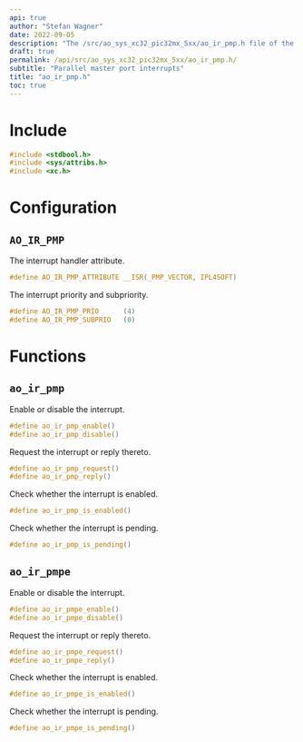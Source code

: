 ```yaml
---
api: true
author: "Stefan Wagner"
date: 2022-09-05
description: "The /src/ao_sys_xc32_pic32mx_5xx/ao_ir_pmp.h file of the ao real-time operating system."
draft: true
permalink: /api/src/ao_sys_xc32_pic32mx_5xx/ao_ir_pmp.h/
subtitle: "Parallel master port interrupts"
title: "ao_ir_pmp.h"
toc: true
---
```


# Include

```c
#include <stdbool.h>
#include <sys/attribs.h>
#include <xc.h>
```

# Configuration

## `AO_IR_PMP`

The interrupt handler attribute.

```c
#define AO_IR_PMP_ATTRIBUTE __ISR(_PMP_VECTOR, IPL4SOFT)
```

The interrupt priority and subpriority.

```c
#define AO_IR_PMP_PRIO      (4)
#define AO_IR_PMP_SUBPRIO   (0)
```

# Functions

## `ao_ir_pmp`

Enable or disable the interrupt.

```c
#define ao_ir_pmp_enable()
#define ao_ir_pmp_disable()
```

Request the interrupt or reply thereto.

```c
#define ao_ir_pmp_request()
#define ao_ir_pmp_reply()
```

Check whether the interrupt is enabled.

```c
#define ao_ir_pmp_is_enabled()
```

Check whether the interrupt is pending.

```c
#define ao_ir_pmp_is_pending()
```

## `ao_ir_pmpe`

Enable or disable the interrupt.

```c
#define ao_ir_pmpe_enable()
#define ao_ir_pmpe_disable()
```

Request the interrupt or reply thereto.

```c
#define ao_ir_pmpe_request()
#define ao_ir_pmpe_reply()
```

Check whether the interrupt is enabled.

```c
#define ao_ir_pmpe_is_enabled()
```

Check whether the interrupt is pending.

```c
#define ao_ir_pmpe_is_pending()
```
